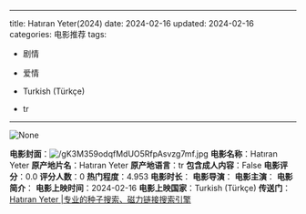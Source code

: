 
---
title: Hatıran Yeter(2024)
date: 2024-02-16
updated: 2024-02-16
categories: 电影推荐
tags:

- 剧情
- 爱情

- Turkish (Türkçe)
- tr
---

<img src="https://image.tmdb.org/t/p/originalNone" alt="None" title="None">

**电影封面**：<img src="https://image.tmdb.org/t/p/w200/gK3M359odqfMdUO5RfpAsvzg7mf.jpg" alt="/gK3M359odqfMdUO5RfpAsvzg7mf.jpg" title="/gK3M359odqfMdUO5RfpAsvzg7mf.jpg">
**电影名称**：Hatıran Yeter
**原产地片名**：Hatıran Yeter
**原产地语言**：tr
**包含成人内容**：False
**电影评分**：0.0
**评分人数**：0
**热门程度**：4.953
**电影时长**：
**电影导演**：
**电影主演**：
**电影简介**：
**电影上映时间**：2024-02-16
**电影上映国家**：Turkish (Türkçe)
**传送门**：[Hatıran Yeter |专业的种子搜索、磁力链接搜索引擎](https://movie.amd794.com:2083/?search=Hat%C4%B1ran%20Yeter&ordering=&mode=match_phrase&page_size=10&page=1)

